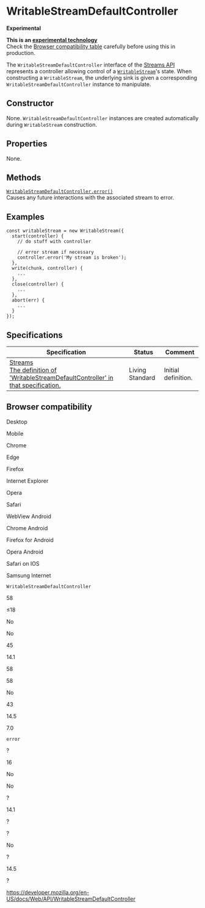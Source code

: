 WritableStreamDefaultController
===============================

**Experimental**

**This is an [experimental technology](https://developer.mozilla.org/en-US/docs/MDN/Guidelines/Conventions_definitions#experimental)**  
Check the [Browser compatibility table](#browser_compatibility) carefully before using this in production.

The `WritableStreamDefaultController` interface of the [Streams API](streams_api) represents a controller allowing control of a [`WritableStream`](writablestream)'s state. When constructing a `WritableStream`, the underlying sink is given a corresponding `WritableStreamDefaultController` instance to manipulate.

Constructor
-----------

None. `WritableStreamDefaultController` instances are created automatically during `WritableStream` construction.

Properties
----------

None.

Methods
-------

[`WritableStreamDefaultController.error()`](writablestreamdefaultcontroller/error)  
Causes any future interactions with the associated stream to error.

Examples
--------

    const writableStream = new WritableStream({
      start(controller) {
        // do stuff with controller

        // error stream if necessary
        controller.error('My stream is broken');
      },
      write(chunk, controller) {
        ...
      },
      close(controller) {
        ...
      },
      abort(err) {
        ...
      }
    });

Specifications
--------------

<table><thead><tr class="header"><th>Specification</th><th>Status</th><th>Comment</th></tr></thead><tbody><tr class="odd"><td><a href="https://streams.spec.whatwg.org/#ws-default-controller-class">Streams<br />
<span class="small">The definition of 'WritableStreamDefaultController' in that specification.</span></a></td><td><span class="spec-living">Living Standard</span></td><td>Initial definition.</td></tr></tbody></table>

Browser compatibility
---------------------

Desktop

Mobile

Chrome

Edge

Firefox

Internet Explorer

Opera

Safari

WebView Android

Chrome Android

Firefox for Android

Opera Android

Safari on IOS

Samsung Internet

`WritableStreamDefaultController`

58

≤18

No

No

45

14.1

58

58

No

43

14.5

7.0

`error`

?

16

No

No

?

14.1

?

?

No

?

14.5

?

<a href="https://developer.mozilla.org/en-US/docs/Web/API/WritableStreamDefaultController" class="_attribution-link">https://developer.mozilla.org/en-US/docs/Web/API/WritableStreamDefaultController</a>
